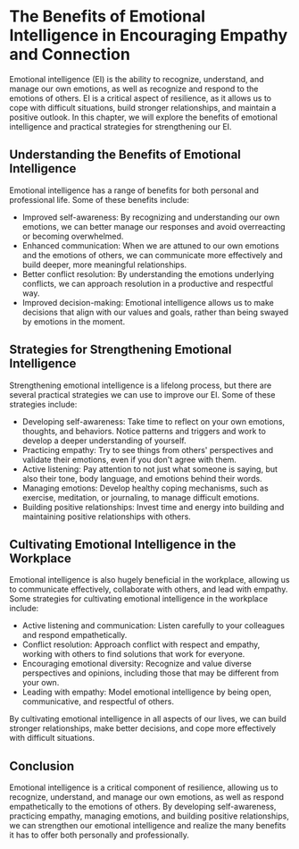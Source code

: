 The Benefits of Emotional Intelligence in Encouraging Empathy and Connection
=============================================================================================================================

Emotional intelligence (EI) is the ability to recognize, understand, and manage our own emotions, as well as recognize and respond to the emotions of others. EI is a critical aspect of resilience, as it allows us to cope with difficult situations, build stronger relationships, and maintain a positive outlook. In this chapter, we will explore the benefits of emotional intelligence and practical strategies for strengthening our EI.

Understanding the Benefits of Emotional Intelligence
----------------------------------------------------

Emotional intelligence has a range of benefits for both personal and professional life. Some of these benefits include:

* Improved self-awareness: By recognizing and understanding our own emotions, we can better manage our responses and avoid overreacting or becoming overwhelmed.
* Enhanced communication: When we are attuned to our own emotions and the emotions of others, we can communicate more effectively and build deeper, more meaningful relationships.
* Better conflict resolution: By understanding the emotions underlying conflicts, we can approach resolution in a productive and respectful way.
* Improved decision-making: Emotional intelligence allows us to make decisions that align with our values and goals, rather than being swayed by emotions in the moment.

Strategies for Strengthening Emotional Intelligence
---------------------------------------------------

Strengthening emotional intelligence is a lifelong process, but there are several practical strategies we can use to improve our EI. Some of these strategies include:

* Developing self-awareness: Take time to reflect on your own emotions, thoughts, and behaviors. Notice patterns and triggers and work to develop a deeper understanding of yourself.
* Practicing empathy: Try to see things from others' perspectives and validate their emotions, even if you don't agree with them.
* Active listening: Pay attention to not just what someone is saying, but also their tone, body language, and emotions behind their words.
* Managing emotions: Develop healthy coping mechanisms, such as exercise, meditation, or journaling, to manage difficult emotions.
* Building positive relationships: Invest time and energy into building and maintaining positive relationships with others.

Cultivating Emotional Intelligence in the Workplace
---------------------------------------------------

Emotional intelligence is also hugely beneficial in the workplace, allowing us to communicate effectively, collaborate with others, and lead with empathy. Some strategies for cultivating emotional intelligence in the workplace include:

* Active listening and communication: Listen carefully to your colleagues and respond empathetically.
* Conflict resolution: Approach conflict with respect and empathy, working with others to find solutions that work for everyone.
* Encouraging emotional diversity: Recognize and value diverse perspectives and opinions, including those that may be different from your own.
* Leading with empathy: Model emotional intelligence by being open, communicative, and respectful of others.

By cultivating emotional intelligence in all aspects of our lives, we can build stronger relationships, make better decisions, and cope more effectively with difficult situations.

Conclusion
----------

Emotional intelligence is a critical component of resilience, allowing us to recognize, understand, and manage our own emotions, as well as respond empathetically to the emotions of others. By developing self-awareness, practicing empathy, managing emotions, and building positive relationships, we can strengthen our emotional intelligence and realize the many benefits it has to offer both personally and professionally.
